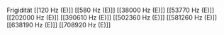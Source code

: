Frigidität
[[120 Hz (E)]]
[[580 Hz (E)]]
[[38000 Hz (E)]]
[[53770 Hz (E)]]
[[202000 Hz (E)]]
[[390610 Hz (E)]]
[[502360 Hz (E)]]
[[581260 Hz (E)]]
[[638190 Hz (E)]]
[[708920 Hz (E)]]